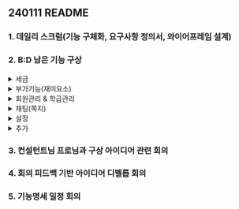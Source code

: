 ## 240111 README

### 1. 데일리 스크럼(기능 구체화, 요구사항 정의서, 와이어프레임 설계)

### 2. B:D 남은 기능 구상

<details> 
<summary>세금</summary>
1. **경매에 관한 거래는 세금을 징수한다.**

- 판매시 00%의 세금을 징수한 금액만 받을 수 있다.
- 징수된 세금은 국고로 환원되어, 국채은행에서 관리된다.

2. **국고는 국채은행(국가)에서 관리하며, 기부 혹은 일정 금액이 쌓였을때마다 특정한 이벤트를 열 수 있다.**

   - 나무 키우기 : (추가옵션)
     - 기부할 때 마다 기부 온도계 + 1도 → 일정 온도에 도달하면 → 1시간 체육활동 혹은 츄파츕스 제공 등.
     - 공동의 목표를 위해 개인이 획득할 수 있는 당장의 혜택을 포기하는 거 학습.
     - 사회 분위기가 훈훈해짐으로 인한 긍정효과(보상)를 발생시켜 기부의 선행효과를 체득하도록 유도할 수 있다.
   - 기여도 표시?
   - 이벤트 :
     - 일정기간(0일) 동안 월급이 00원 오른다.
     - 국고가 부유해짐으로 인한 긍정효과(사회복지 효과)를 발생시켜 세금과 국민 간의 순환 작용을 체득하도록 유도할 수 있다.

3. **누적되기만 한 자산이 많은 경우(경매에 참여하지 않고 주급만 축적하는 경우)**

   → 누적 재산에 따른 재산세 징수.

   - 자산의 n% 를 재산세로 징수할 수 있도록 함.
   </details>

<details> 
<summary>부가기능(재미요소)</summary>

1. **사용자는 자신을 대표하는 캐릭터를 소유할 수 있다.**

- 캐릭터는 동물의 형태이며, 두 가지 등급으로 분류할 수 있다.
  - 에픽 등급 : OO, OO이 해당 등급에 속하며 에픽 알을 통해서만 부화한다.
  - 일반 등급 : OO, OO이 해당 등급에 속하며 모든 알을 통해 부화 가능하다.

1. **사용자의 활동 데이터를 분석한 결과에 따라 캐릭터의 모습을 달리한다.**

- 명예의 전당에 등록됨 + 차주에 보너스 지급. (성과급)
- 최다 참여횟수에 따른 1,2,3 등 표출.
- 최고 소득금액에 따른 1,2,3 등 표출.

</details>

<details> 
<summary>회원관리 & 학급관리</summary>

1. **선생님이 가입을 한 다음 → 한 반에 모두 소속되게 하여.**
2. **제공된 계정들을 학생들에게 나눠준다.**
   - 아이디 : 반 + 번호 + 이름 → 수정 X.
   - 비밀번호 : 초기 비밀번호(생년월일) → 자신이 변경할 수 있음

</details>

<details>
<summary>채팅(쪽지)</summary>

1. **메인 페이지에서 채팅을 하고 싶은 친구를 선택해서 채팅을 보낼 수 있음.**
2. **일대일 채팅만 가능.**
3. **텍스트만 전송 가능.**

</details>

<details>
<summary>설정</summary>

화폐단위 : 10비드 = 100원

화폐단위 : 50비드 = 500원

주급 : 500비드 = 5,000원

기본급여(일급) = 100비드 (지각/조퇴 - 50비드 | 결석 - 0비드)

- 기본급여(주급) = 출석일 \* 200비드
- (후순위) 상벌점 고려

자리 우선 선택권 : 2000원
청소구역 우선 선택권
10분 디제잉 권한권
랜덤 뽑기권 - 선생님이 커스텀 가능(ex. 에픽 알 부화권)

캐릭터 :

50

</details>

<details> 
<summary>추가</summary>

- 아이들에게 상품(ex. 자리 우선 선택권)을 배당해주고, 장사를 해보도록 한다.
  - 얼마이상의 가격에 팔아야한다는 퀘스트 형식?
  - 아니면 판 금액을 자신이 가지는 형식?
  </details>

### 3. 컨설턴트님 프로님과 구상 아이디어 관련 회의

### 4. 회의 피드백 기반 아이디어 디벨롭 회의

### 5. 기능명세 일정 회의
